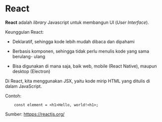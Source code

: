 # React

**React** adalah *library* Javascript untuk membangun UI (*User Interface*).

Keunggulan React:
* Deklaratif, sehingga kode lebih mudah dibaca dan dipahami

* Berbasis komponen, sehingga tidak perlu menulis kode yang sama berulang-
ulang

* Bisa digunakan di mana saja, baik web, mobile (React Native), maupun
desktop (Electron)

Di React, kita menggunakan JSX, yaitu kode mirip HTML yang ditulis di dalam
JavaScript.

Contoh:

```JSX
    const element = <h1>Hello, world!<h1>;
```

Sumber: [httpps://reactjs.org/](https://reactjs.org/)


